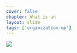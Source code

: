 ```yaml
---
cover: false
chapter: What is an
layout: slide
tags: ['organization-np']
---
```


<img class="no-stretch" src="assets/octicons/organization.png">